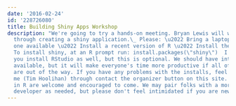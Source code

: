 ```yaml
---
date: '2016-02-24'
id: '228726080'
title: Building Shiny Apps Workshop
description: "We're going to try a hands-on meeting. Bryan Lewis will walk the group
  through creating a shiny application.\_ Please: \u2022 Bring a laptop if you have
  one available \u2022 Install a recent version of R \u2022 Install the shiny package
  To install shiny, at an R prompt run: install.packages(\"shiny\")  I would recommend
  you install RStudio as well, but this is optional. We should have internet access
  available, but it will make everyone's time more productive if all of the pre-requisites
  are out of the way. If you have any problems with the installs, feel free to message
  me (Tim Hoolihan) through contact the organizer button on this site. Beginner's
  in R are welcome and encouraged to come. We may pair folks with a more experienced
  developer as needed, but please don't feel intimidated if you are new to R. "
---
```

